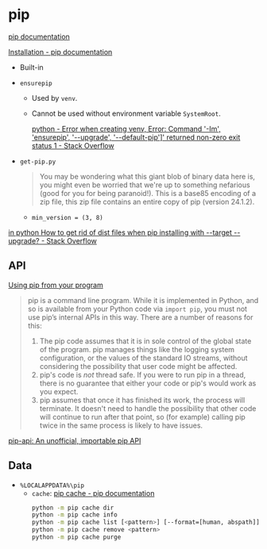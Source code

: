 # pip
[pip documentation](https://pip.pypa.io/en/stable/)

[Installation - pip documentation](https://pip.pypa.io/en/stable/installation/)
- Built-in

- `ensurepip`
  - Used by `venv`.
  - Cannot be used without environment variable `SystemRoot`.

    [python - Error when creating venv, Error: Command '-Im', 'ensurepip', '--upgrade', '--default-pip'\]' returned non-zero exit status 1 - Stack Overflow](https://stackoverflow.com/questions/69594088/error-when-creating-venv-error-command-im-ensurepip-upgrade-def)

- `get-pip.py`

  > You may be wondering what this giant blob of binary data here is, you might even be worried that we're up to something nefarious (good for you for being paranoid!). This is a base85 encoding of a zip file, this zip file contains an entire copy of pip (version 24.1.2).

  - `min_version = (3, 8)`

[in python How to get rid of dist files when pip installing with --target --upgrade? - Stack Overflow](https://stackoverflow.com/questions/70289303/in-python-how-to-get-rid-of-dist-files-when-pip-installing-with-target-upgra)

## API
[Using pip from your program](https://pip.pypa.io/en/latest/user_guide/#using-pip-from-your-program)

> pip is a command line program. While it is implemented in Python, and so is available from your Python code via `import pip`, you must not use pip’s internal APIs in this way. There are a number of reasons for this:
> 1. The pip code assumes that it is in sole control of the global state of the program. pip manages things like the logging system configuration, or the values of the standard IO streams, without considering the possibility that user code might be affected.
> 2. pip's code is *not* thread safe. If you were to run pip in a thread, there is no guarantee that either your code or pip's would work as you expect.
> 3. pip assumes that once it has finished its work, the process will terminate. It doesn't need to handle the possibility that other code will continue to run after that point, so (for example) calling pip twice in the same process is likely to have issues.

[pip-api: An unofficial, importable pip API](https://github.com/di/pip-api)

## Data
- `%LOCALAPPDATA%\pip`
  - `cache`: [pip cache - pip documentation](https://pip.pypa.io/en/stable/cli/pip_cache/)
    ```sh
    python -m pip cache dir
    python -m pip cache info
    python -m pip cache list [<pattern>] [--format=[human, abspath]]
    python -m pip cache remove <pattern>
    python -m pip cache purge
    ```